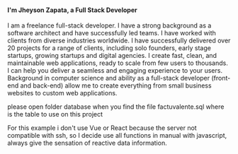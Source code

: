<h4
    class="pt-6 font-header text-xl font-medium text-black sm:text-2xl lg:text-3xl"
>
    I'm Jheyson Zapata, a Full Stack Developer
</h4>
<p class="pt-6 font-body justify leading-relaxed text-justify text-grey-20">
    I am a freelance full-stack developer. I have a strong background as a software architect 
    and have successfully led teams. I have worked with clients from diverse industries worldwide. 
    I have successfully delivered over 20 projects for a range of clients, including solo founders, 
    early stage startups, growing startups and digital agencies. I create fast, clean, and maintainable 
    web applications, ready to scale from few users to thousands. I can help you deliver a seamless and 
    engaging experience to your users. Background in computer science and ability as a full-stack developer 
    (front-end and back-end) allow me to create everything from small business websites to custom web applications.
    </p>
    <p>
    please open folder database when you find the file factuvalente.sql where is the table to use on this project
    </p>
    <p>
    For this example i don't use Vue or React because the server not compatible with ssh, so I decide use all functions in manual with javascript, always give the sensation of reactive data information.
    </p>